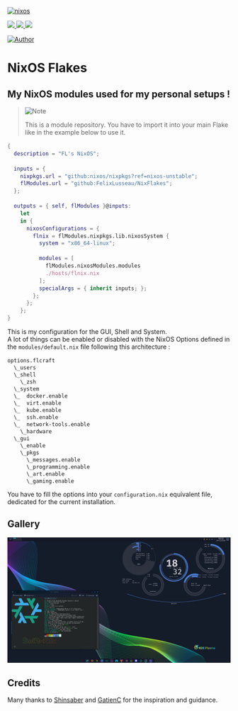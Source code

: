 <a href="https://nixos.org" target="_blank" rel="noreferrer"> <img src="https://upload.wikimedia.org/wikipedia/commons/c/c4/NixOS_logo.svg" alt="nixos" height="40"/>
</a>
<p>
  <a href="https://github.com/FelixLusseau/NixFlakes/">
    <img src="https://img.shields.io/github/repo-size/FelixLusseau/NixFlakes?color=B16286&labelColor=282828&style=for-the-badge&logo=github&logoColor=B16286">
  </a>
  <a href="https://nixos.org">
    <img src="https://img.shields.io/badge/NixOS-unstable-blue.svg?style=for-the-badge&labelColor=282828&logo=NixOS&logoColor=458588&color=458588">
  </a>
  <a href="https://github.com/FelixLusseau/NixFlakes/blob/main/LICENSE">
    <img src="https://img.shields.io/static/v1.svg?style=for-the-badge&label=License&message=MIT&colorA=282828&colorB=98971A&logo=unlicense&logoColor=98971A&"/>
  </a>
</p>

[![Author](https://img.shields.io/badge/author-@FelixLusseau-blue)](https://github.com/FelixLusseau)

# NixOS Flakes

## My NixOS modules used for my personal setups !

> <picture>
>   <source media="(prefers-color-scheme: light)" srcset="https://raw.githubusercontent.com/Mqxx/GitHub-Markdown/main/blockquotes/badge/light-theme/note.svg">
>   <img alt="Note" src="https://raw.githubusercontent.com/Mqxx/GitHub-Markdown/main/blockquotes/badge/dark-theme/note.svg">
> </picture><br>
>
> This is a module repository. You have to import it into your main Flake like in the example below to use it.

```nix
{
  description = "FL's NixOS";

  inputs = {
    nixpkgs.url = "github:nixos/nixpkgs?ref=nixos-unstable";
    flModules.url = "github:FelixLusseau/NixFlakes"; 
  };

  outputs = { self, flModules }@inputs:
    let
    in {
      nixosConfigurations = {
        flnix = flModules.nixpkgs.lib.nixosSystem {
          system = "x86_64-linux";

          modules = [
            flModules.nixosModules.modules
            ./hosts/flnix.nix
          ];
          specialArgs = { inherit inputs; };
        };
      };
    };
}
```

This is my configuration for the GUI, Shell and System.  
A lot of things can be enabled or disabled with the NixOS Options defined in the `modules/default.nix` file following this architecture :
```
options.flcraft
  \_users 
  \_shell
    \_zsh
  \_system
  \_  docker.enable
  \_  virt.enable
  \_  kube.enable
  \_  ssh.enable
  \_  network-tools.enable
    \_hardware
  \_gui
    \_enable
    \_pkgs
      \_messages.enable
      \_programming.enable
      \_art.enable
      \_gaming.enable
```
You have to fill the options into your `configuration.nix` equivalent file, dedicated for the current installation.

## Gallery

![image](screenshot.png)

## Credits

Many thanks to [Shinsaber](https://github.com/Shinsaber/nixos-modules) and [GatienC](https://github.com/gatienc/NixFlakes) for the inspiration and guidance.
